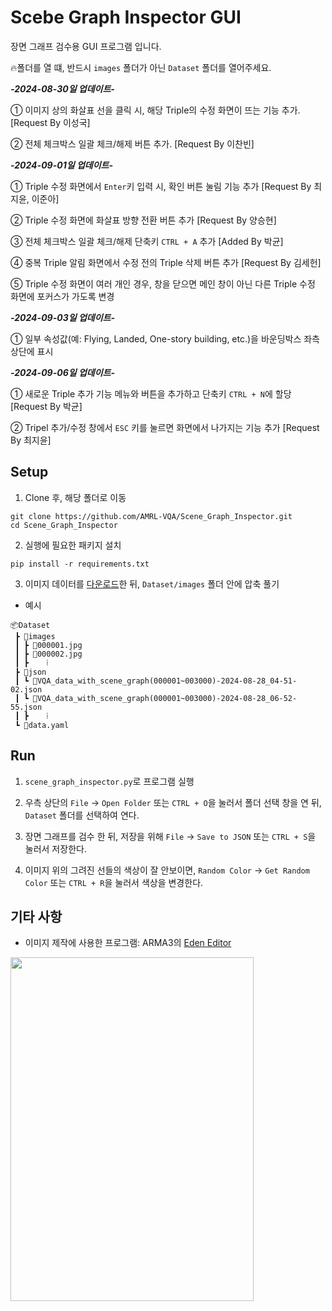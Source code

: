 # Scebe Graph Inspector GUI

장면 그래프 검수용 GUI 프로그램 입니다.

🔥폴더를 열 떄, 반드시 ```images``` 폴더가 아닌 ```Dataset``` 폴더를 열어주세요.

***-2024-08-30일 업데이트-***

① 이미지 상의 화살표 선을 클릭 시, 해당 Triple의 수정 화면이 뜨는 기능 추가. [Request By 이성국]

② 전체 체크박스 일괄 체크/해제 버튼 추가. [Request By 이찬빈]

***-2024-09-01일 업데이트-***

① Triple 수정 화면에서 ```Enter```키 입력 시, 확인 버튼 눌림 기능 추가 [Request By 최지윤, 이준아]

② Triple 수정 화면에 화살표 방향 전환 버튼 추가 [Request By 양승현]

③ 전체 체크박스 일괄 체크/해제 단축키 ```CTRL + A``` 추가 [Added By 박균]

④ 중복 Triple 알림 화면에서 수정 전의 Triple 삭제 버튼 추가 [Request By 김세헌]

⑤ Triple 수정 화면이 여러 개인 경우, 창을 닫으면 메인 창이 아닌 다른 Triple 수정 화면에 포커스가 가도록 변경

***-2024-09-03일 업데이트-***

① 일부 속성값(예: Flying, Landed, One-story building, etc.)을 바운딩박스 좌측 상단에 표시

***-2024-09-06일 업데이트-***

① 새로운 Triple 추가 기능 메뉴와 버튼을 추가하고 단축키 ```CTRL + N```에 할당 [Request By 박균]

② Tripel 추가/수정 창에서 ```ESC``` 키를 눌르면 화면에서 나가지는 기능 추가 [Request By 최지윤]


## Setup

1. Clone 후, 해당 폴더로 이동
```
git clone https://github.com/AMRL-VQA/Scene_Graph_Inspector.git
cd Scene_Graph_Inspector
```

2. 실행에 필요한 패키지 설치
```
pip install -r requirements.txt
```

3. 이미지 데이터를 [다운로드](https://drive.google.com/drive/folders/1H0NwjLpS2OHq-pLTCbIQwOfdDeWkP4OZ?usp=sharing)한 뒤, `Dataset/images` 폴더 안에 압축 풀기

- 예시

```
📦Dataset
 ┣ 📂images
 ┃ ┣ 📜000001.jpg
 ┃ ┣ 📜000002.jpg
 ┃ ┣    ⁞
 ┣ 📂json
 ┃ ┗ 📜VQA_data_with_scene_graph(000001~003000)-2024-08-28_04-51-02.json
 ┃ ┗ 📜VQA_data_with_scene_graph(000001~003000)-2024-08-28_06-52-55.json
 ┃ ┣    ⁞
 ┗ 📜data.yaml
```

## Run
1. `scene_graph_inspector.py`로 프로그램 실행

2. 우측 상단의 `File` → `Open Folder` 또는 `CTRL + O`을 눌러서 폴더 선택 창을 연 뒤, `Dataset` 폴더를 선택하여 연다.

3. 장면 그래프를 검수 한 뒤, 저장을 위해 `File` → `Save to JSON` 또는 `CTRL + S`을 눌러서 저장한다.

4. 이미지 위의 그려진 선들의 색상이 잘 안보이면, `Random Color` → `Get Random Color` 또는 `CTRL + R`을 눌러서 색상을 변경한다.

## 기타 사항

- 이미지 제작에 사용한 프로그램: ARMA3의 [Eden Editor](https://community.bistudio.com/wiki/Category:Eden_Editor)
  
<img
  src="https://i.namu.wiki/i/EmIh3Am-eSOoMK_Dkw002A5GboINsi5bS1F6Cpy4vGwtqofuMj7_-QkMiqJuVfXoK2DvFXqE1ABJd2wkX3CeKw.webp"
  width="388.5"
  height="550"
/>
